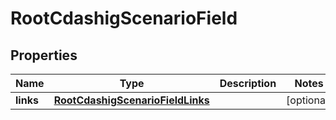 

# RootCdashigScenarioField

## Properties

Name | Type | Description | Notes
------------ | ------------- | ------------- | -------------
**links** | [**RootCdashigScenarioFieldLinks**](RootCdashigScenarioFieldLinks.md) |  |  [optional]




